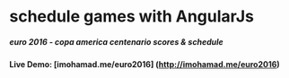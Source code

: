 # schedule games with AngularJs
##### euro 2016 - copa america centenario scores & schedule
#### Live Demo: [imohamad.me/euro2016] (http://imohamad.me/euro2016)
